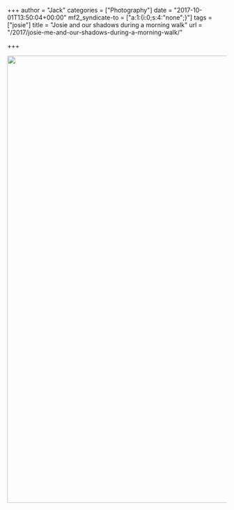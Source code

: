 +++
author = "Jack"
categories = ["Photography"]
date = "2017-10-01T13:50:04+00:00"
mf2_syndicate-to = ["a:1:{i:0;s:4:\"none\";}"]
tags = ["josie"]
title = "Josie and our shadows during a morning walk"
url = "/2017/josie-me-and-our-shadows-during-a-morning-walk/"

+++

<img src="/img/2017/10/josie-me-shadows-768x1024.jpg" alt="" width="768" height="1024" srcset="/img/2017/10/josie-me-shadows-768x1024.jpg 768w, /img/2017/10/josie-me-shadows-225x300.jpg 225w, /img/2017/10/josie-me-shadows-810x1080.jpg 810w, /img/2017/10/josie-me-shadows.jpg 960w" sizes="(max-width: 768px) 100vw, 768px" />

